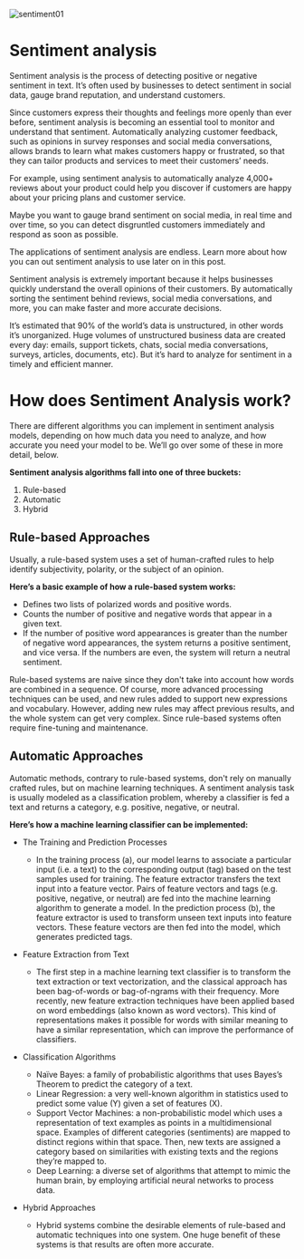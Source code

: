 ![sentiment01](https://user-images.githubusercontent.com/82250641/119456040-a167e880-bd10-11eb-9689-1fa8ae32612e.png)
# Sentiment analysis

Sentiment analysis is the process of detecting positive or negative sentiment in text. It’s often used by businesses to detect sentiment in social data, gauge brand reputation, and understand customers.

Since customers express their thoughts and feelings more openly than ever before, sentiment analysis is becoming an essential tool to monitor and understand that sentiment. Automatically analyzing customer feedback, such as opinions in survey responses and social media conversations, allows brands to learn what makes customers happy or frustrated, so that they can tailor products and services to meet their customers’ needs.

For example, using sentiment analysis to automatically analyze 4,000+ reviews about your product could help you discover if customers are happy about your pricing plans and customer service.

Maybe you want to gauge brand sentiment on social media, in real time and over time, so you can detect disgruntled customers immediately and respond as soon as possible.

The applications of sentiment analysis are endless. Learn more about how you can out sentiment analysis to use later on in this post.

Sentiment analysis is extremely important because it helps businesses quickly understand the overall opinions of their customers. By automatically sorting the sentiment behind reviews, social media conversations, and more, you can make faster and more accurate decisions.

It’s estimated that 90% of the world’s data is unstructured, in other words it’s unorganized. Huge volumes of unstructured business data are created every day: emails, support tickets, chats, social media conversations, surveys, articles, documents, etc). But it’s hard to analyze for sentiment in a timely and efficient manner.

# How does Sentiment Analysis work?

There are different algorithms you can implement in sentiment analysis models, depending on how much data you need to analyze, and how accurate you need your model to be. We’ll go over some of these in more detail, below.

**Sentiment analysis algorithms fall into one of three buckets:**

1. Rule-based
2. Automatic
3. Hybrid

## Rule-based Approaches
Usually, a rule-based system uses a set of human-crafted rules to help identify subjectivity, polarity, or the subject of an opinion.

**Here’s a basic example of how a rule-based system works:**

- Defines two lists of polarized words and positive words.
- Counts the number of positive and negative words that appear in a given text.
- If the number of positive word appearances is greater than the number of negative word appearances, the system returns a positive sentiment, and vice versa. If the numbers are even, the system will return a neutral sentiment.

Rule-based systems are naive since they don't take into account how words are combined in a sequence. Of course, more advanced processing techniques can be used, and new rules added to support new expressions and vocabulary. However, adding new rules may affect previous results, and the whole system can get very complex. Since rule-based systems often require fine-tuning and maintenance.

## Automatic Approaches 
Automatic methods, contrary to rule-based systems, don't rely on manually crafted rules, but on machine learning techniques. A sentiment analysis task is usually modeled as a classification problem, whereby a classifier is fed a text and returns a category, e.g. positive, negative, or neutral.

**Here’s how a machine learning classifier can be implemented:**
- The Training and Prediction Processes
  - In the training process (a), our model learns to associate a particular input (i.e. a text) to the corresponding output (tag) based on the test samples used for training. The feature extractor transfers the text input into a feature vector. Pairs of feature vectors and tags (e.g. positive, negative, or neutral) are fed into the machine learning algorithm to generate a model. In the prediction process (b), the feature extractor is used to transform unseen text inputs into feature vectors. These feature vectors are then fed into the model, which generates predicted tags.
- Feature Extraction from Text
  - The first step in a machine learning text classifier is to transform the text extraction or text vectorization, and the classical approach has been bag-of-words or bag-of-ngrams with their frequency. More recently, new feature extraction techniques have been applied based on word embeddings (also known as word vectors). This kind of representations makes it possible for words with similar meaning to have a similar representation, which can improve the performance of classifiers.

- Classification Algorithms
  - Naïve Bayes: a family of probabilistic algorithms that uses Bayes’s Theorem to predict the category of a text.
  - Linear Regression: a very well-known algorithm in statistics used to predict some value (Y) given a set of features (X).
  - Support Vector Machines: a non-probabilistic model which uses a representation of text examples as points in a multidimensional space. Examples of different categories (sentiments) are mapped to distinct regions within that space. Then, new texts are assigned a category based on similarities with existing texts and the regions they’re mapped to.
  - Deep Learning: a diverse set of algorithms that attempt to mimic the human brain, by employing artificial neural networks to process data.

- Hybrid Approaches
  - Hybrid systems combine the desirable elements of rule-based and automatic techniques into one system. One huge benefit of these systems is that results are often more accurate.
